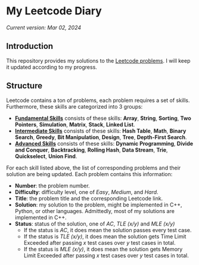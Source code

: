 # My Leetcode Diary

*Current version: Mar 02, 2024*

<!-- ## Introduction -->
## Introduction
This repository provides my solutions to the [Leetcode problems](https://leetcode.com/problemset/all/). I will keep it updated according to my progress. 

## Structure
Leetcode contains a ton of problems, each problem requires a set of skills. Furthermore, these skills are categorized into 3 groups:
- **[Fundamental Skills](https://github.com/huynhthaihoa/my-leetcode-diary/wiki/Fundamental-Skills)** consists of these skills: **Array**, **String**, **Sorting**, **Two Pointers**, **Simulation**, **Matrix**, **Stack**, **Linked List**.
- **[Intermediate Skills](https://github.com/huynhthaihoa/my-leetcode-diary/wiki/Intermediate-Skills)** consists of these skills: **Hash Table**, **Math**, **Binary Search**, **Greedy**, **Bit Manipulation**, **Design**, **Tree**, **Depth-First Search**.
- **[Advanced Skills](https://github.com/huynhthaihoa/my-leetcode-diary/wiki/Advanced-Skills)** consists of these skills: **Dynamic Programming**, **Divide and Conquer**, **Backtracking**, **Rolling Hash**, **Data Stream**, **Trie**, **Quickselect**, **Union Find**.

For each skill listed above, the list of corresponding problems and their solution are being updated. Each problem contains this information:
- **Number**: the problem number.
- **Difficulty**: difficulty level, one of _Easy_, _Medium_, and _Hard_.
- **Title**: the problem title and the corresponding Leetcode link.
- **Solution**: my solution to the problem, might be implemented in C++, Python, or other languages. Admittedly, most of my solutions are implemented in C++.
- **Status**: status of the solution, one of _AC_, _TLE (x/y)_ and _MLE (x/y)_
   - If the status is _AC_, it does mean the solution passes every test case.
   - If the status is _TLE (x/y)_, it does mean the solution gets Time Limit Exceeded after passing _x_ test cases over _y_ test cases in total.
   - If the status is _MLE (x/y)_, it does mean the solution gets Memory Limit Exceeded after passing _x_ test cases over _y_ test cases in total.
